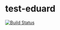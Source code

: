 # test-eduard

[![Build Status](https://travis-ci.com/eterradas/5march2020_et.svg?branch=master)](https://travis-ci.com/eterradas/5march2020_et)
